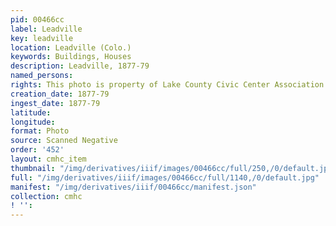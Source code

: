 ```yaml
---
pid: 00466cc
label: Leadville
key: leadville
location: Leadville (Colo.)
keywords: Buildings, Houses
description: Leadville, 1877-79
named_persons: 
rights: This photo is property of Lake County Civic Center Association.
creation_date: 1877-79
ingest_date: 1877-79
latitude: 
longitude: 
format: Photo
source: Scanned Negative
order: '452'
layout: cmhc_item
thumbnail: "/img/derivatives/iiif/images/00466cc/full/250,/0/default.jpg"
full: "/img/derivatives/iiif/images/00466cc/full/1140,/0/default.jpg"
manifest: "/img/derivatives/iiif/00466cc/manifest.json"
collection: cmhc
! '': 
---
```

